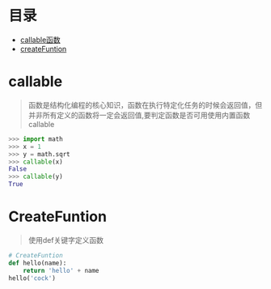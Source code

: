 # 目录
* [callable函数](http://#callable)
* [createFuntion](http://#CreateFuntion)

# callable
> 函数是结构化编程的核心知识，函数在执行特定化任务的时候会返回值，但并非所有定义的函数将一定会返回值,要判定函数是否可用使用内置函数callable
```python
>>> import math
>>> x = 1
>>> y = math.sqrt
>>> callable(x)
False
>>> callable(y)
True
```

# CreateFuntion
> 使用def关键字定义函数
```python
# CreateFuntion
def hello(name):
    return 'hello' + name
hello('cock')
```

